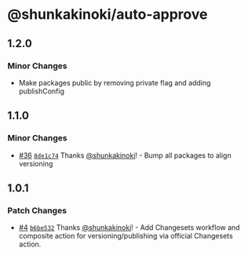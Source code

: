 # @shunkakinoki/auto-approve

## 1.2.0

### Minor Changes

- Make packages public by removing private flag and adding publishConfig

## 1.1.0

### Minor Changes

- [#36](https://github.com/shunkakinoki/actions/pull/36) [`8de1c74`](https://github.com/shunkakinoki/actions/commit/8de1c7474267590aa2262d1a644b81bc09da839a) Thanks [@shunkakinoki](https://github.com/shunkakinoki)! - Bump all packages to align versioning

## 1.0.1

### Patch Changes

- [#4](https://github.com/shunkakinoki/actions/pull/4) [`b6be532`](https://github.com/shunkakinoki/actions/commit/b6be532e85abbcd72739684c8dc6cbb19f98b196) Thanks [@shunkakinoki](https://github.com/shunkakinoki)! - Add Changesets workflow and composite action for versioning/publishing via official Changesets action.
